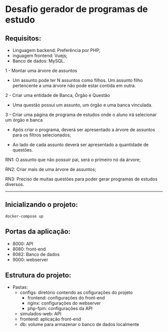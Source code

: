 # Desafio gerador de programas de estudo

## Requisitos:
* Linguagem backend: Preferência por PHP;
* inguagem frontend: Vuejs;
* Banco de dados: MySQL.

1 - Montar uma árvore de assuntos

* Um assunto pode ter N assuntos como filhos. Um assunto filho pertencente a uma árvore não pode estar contida em outra.

2 - Criar uma entidade de Banca, Órgão e Questão

* Uma questão possui um assunto, um órgão e uma banca vinculada.

3 - Criar uma página de programa de estudos onde o aluno irá selecionar um órgão e banca

* Após criar o programa, deverá ser apresentado a árvore de assuntos para os filtros selecionados;

* Ao lado de cada assunto deverá ser apresentado a quantidade de questões.

RN1: O assunto que não possuir pai, será o primeiro nó da árvore;

RN2: Criar mais de uma árvore de assuntos;

RN3: Preciso de muitas questões para poder gerar programas de estudos diversos.

----
## Inicializando o projeto:

```
docker-compose up
```

## Portas da aplicação:
* 8000: API
* 8080: front-end
* 8082: Banco de dados
* 9000: webserver

## Estrutura do projeto:
* Pastas:
    * configs: diretório contendo as cofigurações do projeto
        * frontend: configurações do front-end
        * nginx: configurações do webserver
        * php-fpm: configurações da API
    * simulados-web: API
    * frontend: aplicação front-end
    * db: volume para armazenar o banco de dados localmente
